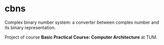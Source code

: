 # cbns

Complex binary number system: a converter between complex number and its binary representation.

Project of course **Basic Practical Course: Computer Architecture** at TUM.
